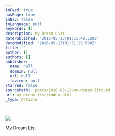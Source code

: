 ```yaml
---
inFeed: true
hasPage: true
inNav: false
inLanguage: null
keywords: []
description: My Dream List
datePublished: '2016-05-13T01:51:49.529Z'
dateModified: '2016-05-13T01:51:29.600Z'
title: ''
author: []
authors: []
publisher:
  name: null
  domain: null
  url: null
  favicon: null
starred: false
sourcePath: _posts/2016-05-13-my-dream-list.md
url: my-dream-list/index.html
_type: Article

---
```

![](https://the-grid-user-content.s3-us-west-2.amazonaws.com/ed471f16-13b1-48a3-85f7-3a6a9f8a4d8f.jpg)

My Dream List